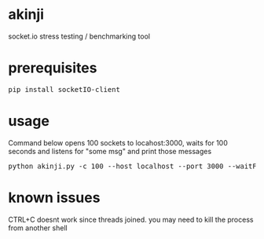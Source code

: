 # akinji
socket.io stress testing / benchmarking tool

# prerequisites
<pre>pip install socketIO-client</pre>

# usage

Command below opens 100 sockets to locahost:3000, waits for 100 seconds and listens for "some msg" and print those messages

<pre>python akinji.py -c 100 --host localhost --port 3000 --waitFor 100 --on "some msg"</pre>

# known issues
CTRL+C doesnt work since threads joined. you may need to kill the process from another shell
